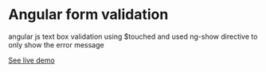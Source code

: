 # Angular form validation
angular js text box validation using $touched and used ng-show directive to only show the error message

[See live demo](https://www.freewebmentor.com/demos/angularjs-validation/)
